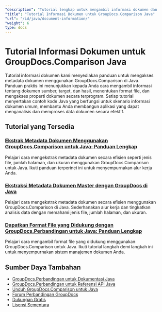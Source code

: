 ```yaml
---
"description": "Tutorial lengkap untuk mengambil informasi dokumen dan format yang didukung dengan GroupDocs.Comparison untuk Java."
"title": "Tutorial Informasi Dokumen untuk GroupDocs.Comparison Java"
"url": "/id/java/document-information/"
"weight": 6
type: docs
---
```

# Tutorial Informasi Dokumen untuk GroupDocs.Comparison Java

Tutorial informasi dokumen kami menyediakan panduan untuk mengakses metadata dokumen menggunakan GroupDocs.Comparison di Java. Panduan praktis ini menunjukkan kepada Anda cara mengambil informasi tentang dokumen sumber, target, dan hasil, menentukan format file, dan mengakses properti dokumen secara terprogram. Setiap tutorial menyertakan contoh kode Java yang berfungsi untuk skenario informasi dokumen umum, membantu Anda membangun aplikasi yang dapat menganalisis dan memproses data dokumen secara efektif.

## Tutorial yang Tersedia

### [Ekstrak Metadata Dokumen Menggunakan GroupDocs.Comparison untuk Java: Panduan Lengkap](./extract-document-info-groupdocs-comparison-java/)
Pelajari cara mengekstrak metadata dokumen secara efisien seperti jenis file, jumlah halaman, dan ukuran menggunakan GroupDocs.Comparison untuk Java. Ikuti panduan terperinci ini untuk menyempurnakan alur kerja Anda.

### [Ekstraksi Metadata Dokumen Master dengan GroupDocs di Java](./groupdocs-comparison-java-document-extraction/)
Pelajari cara mengekstrak metadata dokumen secara efisien menggunakan GroupDocs.Comparison di Java. Sederhanakan alur kerja dan tingkatkan analisis data dengan memahami jenis file, jumlah halaman, dan ukuran.

### [Dapatkan Format File yang Didukung dengan GroupDocs.Perbandingan untuk Java: Panduan Lengkap](./groupdocs-comparison-java-supported-formats/)
Pelajari cara mengambil format file yang didukung menggunakan GroupDocs.Comparison untuk Java. Ikuti tutorial langkah demi langkah ini untuk menyempurnakan sistem manajemen dokumen Anda.

## Sumber Daya Tambahan

- [GroupDocs.Perbandingan untuk Dokumentasi Java](https://docs.groupdocs.com/comparison/java/)
- [GroupDocs.Perbandingan untuk Referensi API Java](https://reference.groupdocs.com/comparison/java/)
- [Unduh GroupDocs.Comparison untuk Java](https://releases.groupdocs.com/comparison/java/)
- [Forum Perbandingan GroupDocs](https://forum.groupdocs.com/c/comparison)
- [Dukungan Gratis](https://forum.groupdocs.com/)
- [Lisensi Sementara](https://purchase.groupdocs.com/temporary-license/)